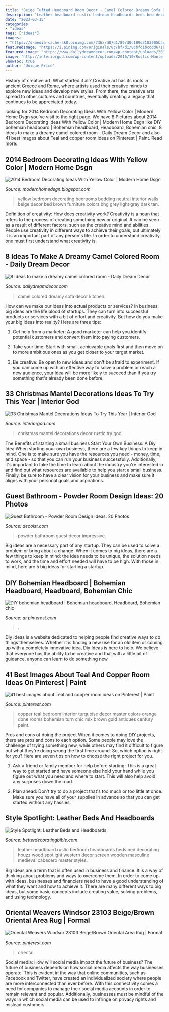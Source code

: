 ```yaml
---
title: "Beige Tufted Headboard Room Decor - Camel Colored Dreamy Sofa Decor Kitchen"
description: "Leather headboard rustic bedroom headboards beds bed decorating houzz wood spotlight western decor screen wooden masculine medieval cabecero master styles"
date: "2023-03-15"
categories:
- "ideas"
tags: ["ideas"]
images:
- "https://s-media-cache-ak0.pinimg.com/736x/d0/d1/89/d0d189e3183905bae4edfc7b627eaaa7.jpg"
featuredImage: "https://i.pinimg.com/originals/8c/bf/d1/8cbfd1bcddd671b1214df5dfe8ca1c5b.jpg"
featured_image: "https://www.dailydreamdecor.com/wp-content/uploads/2017/01/camel-sofa.jpg"
image: "http://interiorgod.com/wp-content/uploads/2016/10/Rustic-Mantel-Christmas-Decor-Ideas.jpeg"
ShowToc: true
author: "Unique Price"
---
```



History of creative art: What started it all?
Creative art has its roots in ancient Greece and Rome, where artists used their creative minds to explore new ideas and develop new styles. From there, the creative arts spread to other cultures and countries, eventually creating a legacy that continues to be appreciated today.

	

		
looking for 2014 Bedroom Decorating Ideas With Yellow Color | Modern Home Dsgn you've visit to the right page. We have 8 Pictures about 2014 Bedroom Decorating Ideas With Yellow Color | Modern Home Dsgn like DIY bohemian headboard | Bohemian headboard, Headboard, Bohemian chic, 8 Ideas to make a dreamy camel colored room - Daily Dream Decor and also 41 best images about Teal and copper room ideas on Pinterest | Paint. Read more:
		
    
## 2014 Bedroom Decorating Ideas With Yellow Color | Modern Home Dsgn

<img loading=lazy src="http://4.bp.blogspot.com/-rUwjEUfEb7Q/Tj3jhVsHofI/AAAAAAAAGNM/pfFGyqKSEdA/s1600/bedroom-decorating-ideas-yellow-2014.jpg" onerror="this.onerror=null;this.src='https://tse1.mm.bing.net/th?id=OIP.TIb87rx6fVPxXN-G6Ns8YQHaJ3&amp;pid=15.1';" alt="2014 Bedroom Decorating Ideas With Yellow Color | Modern Home Dsgn">

_Source: modernhomedsgn.blogspot.com_

>yellow bedroom decorating bedrooms bedding neutral interior walls beige decor bed brown furniture colors bhg grey light gray dark tan. 

	

Definition of creativity: How does creativity work?
Creativity is a noun that refers to the process of creating something new or original. It can be seen as a result of different factors, such as the creative mind and abilities. People use creativity in different ways to achieve their goals, but ultimately it is an important part of any person's life. In order to understand creativity, one must first understand what creativity is.

    
## 8 Ideas To Make A Dreamy Camel Colored Room - Daily Dream Decor

<img loading=lazy src="https://www.dailydreamdecor.com/wp-content/uploads/2017/01/camel-sofa.jpg" onerror="this.onerror=null;this.src='https://tse4.mm.bing.net/th?id=OIP.JnAYrzn3_EZbumtXXezP8QHaLG&amp;pid=15.1';" alt="8 Ideas to make a dreamy camel colored room - Daily Dream Decor">

_Source: dailydreamdecor.com_

>camel colored dreamy sofa decor kitchen. 

	

How can we make our ideas into actual products or services?
In business, big ideas are the life blood of startups. They can turn into successful products or services with a bit of effort and creativity. But how do you make your big ideas into reality? Here are three tips:
1) Get help from a marketer: A good marketer can help you identify potential customers and convert them into paying customers.

2) Take your time: Start with small, achievable goals first and then move on to more ambitious ones as you get closer to your target market.

3) Be creative: Be open to new ideas and don't be afraid to experiment. If you can come up with an effective way to solve a problem or reach a new audience, your idea will be more likely to succeed than if you try something that's already been done before.

    
## 33 Christmas Mantel Decorations Ideas To Try This Year | Interior God

<img loading=lazy src="http://interiorgod.com/wp-content/uploads/2016/10/Rustic-Mantel-Christmas-Decor-Ideas.jpeg" onerror="this.onerror=null;this.src='https://tse2.mm.bing.net/th?id=OIP.c2VF6STw_s72knA_98HjLgHaJ3&amp;pid=15.1';" alt="33 Christmas Mantel Decorations Ideas To Try This Year | Interior God">

_Source: interiorgod.com_

>christmas mantel decorations decor rustic try god. 

	

The Benefits of starting a small business
Start Your Own Business: A Diy Idea 
When starting your own business, there are a few key things to keep in mind. One is to make sure you have the resources you need - money, time, and space - so that you can run your business successfully. Additionally, it's important to take the time to learn about the industry you're interested in and find out what resources are available to help you start a small business. Finally, be sure to have a clear vision for your business and make sure it aligns with your personal goals and aspirations.

    
## Guest Bathroom - Powder Room Design Ideas: 20 Photos

<img loading=lazy src="https://cdn.decoist.com/wp-content/uploads/2012/04/contemporary-guest-bathroom-decor-ideas.jpg" onerror="this.onerror=null;this.src='https://tse1.mm.bing.net/th?id=OIP.vK_gi02wHpmfAjdcHxwaIgHaKB&amp;pid=15.1';" alt="Guest Bathroom - Powder Room Design Ideas: 20 Photos">

_Source: decoist.com_

>powder bathroom guest decor impressive. 

	

Big ideas are a necessary part of any startup. They can be used to solve a problem or bring about a change. When it comes to big ideas, there are a few things to keep in mind: the idea needs to be unique, the solution needs to work, and the time and effort needed will have to be high. With those in mind, here are 5 big ideas for starting a startup.

    
## DIY Bohemian Headboard | Bohemian Headboard, Headboard, Bohemian Chic

<img loading=lazy src="https://i.pinimg.com/736x/54/38/f2/5438f267f98ec8788acbe9ceb0c68064.jpg" onerror="this.onerror=null;this.src='https://tse2.mm.bing.net/th?id=OIP.uOkX9D7N9kA06eqMHm_ARQHaNK&amp;pid=15.1';" alt="DIY bohemian headboard | Bohemian headboard, Headboard, Bohemian chic">

_Source: ar.pinterest.com_

>. 

	

Diy Ideas is a website dedicated to helping people find creative ways to do things themselves. Whether it is finding a new use for an old item or coming up with a completely innovative idea, Diy Ideas is here to help. We believe that everyone has the ability to be creative and that with a little bit of guidance, anyone can learn to do something new.

    
## 41 Best Images About Teal And Copper Room Ideas On Pinterest | Paint

<img loading=lazy src="https://s-media-cache-ak0.pinimg.com/736x/d0/d1/89/d0d189e3183905bae4edfc7b627eaaa7.jpg" onerror="this.onerror=null;this.src='https://tse1.mm.bing.net/th?id=OIP.yApeG9Leu9-QMdI8JoUAEgHaLG&amp;pid=15.1';" alt="41 best images about Teal and copper room ideas on Pinterest | Paint">

_Source: pinterest.com_

>copper teal bedroom interior turquoise decor master colors orange done rooms bohemian turn chic mix brown gold antiques century paint. 

	

Pros and cons of doing the project
When it comes to doing DIY projects, there are pros and cons to each option. Some people may love the challenge of trying something new, while others may find it difficult to figure out what they're doing wrong the first time around.  So, which option is right for you? Here are seven tips on how to choose the right project for you.
1) Ask a friend or family member for help before starting: This is a great way to get started and have someone else hold your hand while you figure out what you need and where to start. This will also help avoid any surprises down the road.

2) Plan ahead: Don't try to do a project that's too much or too little at once. Make sure you have all of your supplies in advance so that you can get started without any hassles.

    
## Style Spotlight: Leather Beds And Headboards

<img loading=lazy src="http://betterdecoratingbible.com/wp-content/uploads/2014/03/leather-bed-headboard-decorating-rustic-bedroom.jpg" onerror="this.onerror=null;this.src='https://tse4.mm.bing.net/th?id=OIP.VUbk9LMKH6zOvZsmZ9vA7gHaJJ&amp;pid=15.1';" alt="Style Spotlight: Leather Beds and Headboards">

_Source: betterdecoratingbible.com_

>leather headboard rustic bedroom headboards beds bed decorating houzz wood spotlight western decor screen wooden masculine medieval cabecero master styles. 

	

Big Ideas are a term that is often used in business and finance. It is a way of thinking about problems and ways to overcome them. In order to come up with ideas, businesses and financiers need to have a good understanding of what they want and how to achieve it. There are many different ways to big ideas, but some basic concepts include creating value, solving problems, and using technology.

    
## Oriental Weavers Windsor 23103 Beige/Brown Oriental Area Rug | Formal

<img loading=lazy src="https://i.pinimg.com/originals/8c/bf/d1/8cbfd1bcddd671b1214df5dfe8ca1c5b.jpg" onerror="this.onerror=null;this.src='https://tse1.mm.bing.net/th?id=OIP.yH6U0EOeHA0rF3bcS7k11wHaHa&amp;pid=15.1';" alt="Oriental Weavers Windsor 23103 Beige/Brown Oriental Area Rug | Formal">

_Source: pinterest.com_

>oriental. 

	

Social media: How will social media impact the future of business?
The future of business depends on how social media affects the way businesses operate. This is evident in the way that online communities, such as Facebook and Twitter, have created an individualized society where people are more interconnected than ever before. With this connectivity comes a need for companies to manage their social media accounts in order to remain relevant and popular. Additionally, businesses must be mindful of the ways in which social media can be used to infringe on privacy rights and mislead customers.

